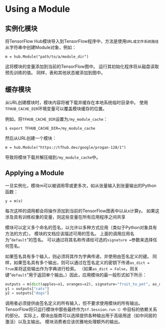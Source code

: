 # Using a Module 

## 实例化模块
将TensorFlow Hub模块导入到TensorFlow程序中，方法是使用`URL或文件系统路径`从字符串中创建Module对象，例如：

```
m = hub.Module("path/to/a/module_dir")
```

这将模块的变量添加到当前的TensorFlow图中。 运行其初始化程序将从磁盘读取预先训练的值。 同样，表和其他状态被添加到图中。

## 缓存模块
从URL创建模块时，模块内容将被下载并缓存在本地系统临时目录中。 使用`TFHUB_CACHE_DIR`环境变量可以覆盖模块缓存的位置。

例如，将`TFHUB_CACHE_DIR`设置为`/my_module_cache`：

```
$ export TFHUB_CACHE_DIR=/my_module_cache
```
然后从URL创建一个模块：

```
m = hub.Module("https://tfhub.dev/google/progan-128/1")
```
导致将模块下载并解压缩到`/my_module_cache`中。

## Applying a Module
一旦实例化，模块m可以被调用零或更多次，如从张量输入到张量输出的Python函数：

```
y = m(x)
```
每次这样的调用都会将操作添加到当前的TensorFlow图表中以从x计算y。 如果这涉及具有训练权重的变量，则这些变量在所有应用程序之间共享

模块可以定义多个命名的签名，以允许以多种方式应用（类似于Python对象具有方法的方式）。 模块的文档应该描述可用的签名。 上面的调用应用名为“`default`”的签名。 可以通过将其名称传递给可选的`signature =`参数来选择任何签名。

如果签名具有多个输入，则必须将其作为字典传递，并使用由签名定义的键。 同样，如果签名具有多个输出，则可以通过在签名定义的密钥下传递`as_dict = True`来将这些输出作为字典进行检索。 （如果`as_dict = False`，则关键“`default`”用于返回单个输出。）因此，应用模块的最一般形式如下所示：

```python
outputs = m(dict(apples=x1, oranges=x2), signature="fruit_to_pet", as_dict=True)
y1 = outputs["cats"]
y2 = outputs["dogs"]
```

调用者必须提供由签名定义的所有输入，但不要求使用模块的所有输出。 TensorFlow将只运行模块中那些最终作为`tf.Session.run（）`中目标的依赖关系的部分。 实际上，模块出版商可以选择提供各种输出用于高级用途（如中间层的激活）以及主输出。 模块消费者应该优雅地处理额外的输出。
